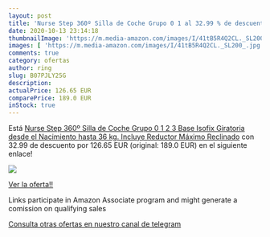 ```yaml
---
layout: post
title: 'Nurse Step 360º Silla de Coche Grupo 0 1 al 32.99 % de descuento'
date: 2020-10-13 23:14:18
thumbnailImage: 'https://m.media-amazon.com/images/I/41tB5R4Q2CL._SL200_.jpg'
images: [ 'https://m.media-amazon.com/images/I/41tB5R4Q2CL._SL200_.jpg' ]
comments: true
category: ofertas
author: ring
slug: B07PJLY25G
description:
actualPrice: 126.65 EUR
comparePrice: 189.0 EUR
inStock: true
---
```


Está [Nurse Step 360º Silla de Coche Grupo 0 1 2 3  Base Isofix Giratoria  desde el Nacimiento hasta 36 kg.  Incluye Reductor  Máximo Reclinado](https://www.amazon.es/dp/B07PJLY25G/?tag=tolees-21) con 32.99 de descuento por 126.65 EUR (original: 189.0 EUR) en el siguiente enlace!

[![](https://m.media-amazon.com/images/I/41tB5R4Q2CL._SL200_.jpg)](https://www.amazon.es/dp/B07PJLY25G/?tag=tolees-21)

[Ver la oferta!!](https://www.amazon.es/dp/B07PJLY25G/?tag=tolees-21)

Links participate in Amazon Associate program and might generate a comission on qualifying sales

[Consulta otras ofertas en nuestro canal de telegram](https://t.me/s/ofertas25)
